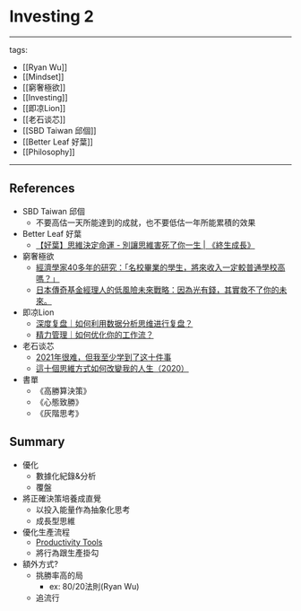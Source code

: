 # Investing 2

---
tags:
  - [[Ryan Wu]]
  - [[Mindset]]
  - [[窮奢極欲]]
  - [[Investing]]
  - [[即凉Lion]]
  - [[老石谈芯]]
  - [[SBD Taiwan 邱個]]
  - [[Better Leaf 好葉]]
  - [[Philosophy]]
---

## References
* SBD Taiwan 邱個
  * 不要高估一天所能達到的成就，也不要低估一年所能累積的效果
* Better Leaf 好葉
  * [【好葉】思維決定命運 - 別讓思維害死了你一生 | 《終生成長》](https://youtu.be/jbUJGkM4Ksk)
* 窮奢極欲
  * [經濟學家40多年的研究：「名校畢業的學生，將來收入一定較普通學校高嗎？」](https://www.youtube.com/watch?v=m-uZYwOCJdY)
  * [日本傳奇基金經理人的低風險未來戰略：因為光有錢，其實救不了你的未來。](https://www.youtube.com/watch?v=c7T41eCmmVk)
* 即凉Lion 
  * [深度复盘｜如何利用数据分析思维进行复盘？](https://www.youtube.com/watch?v=JmNNrJdUoKc)
  * [精力管理｜如何优化你的工作流？](https://www.youtube.com/watch?v=8R_9cAvzDcU)
* 老石谈芯
  * [2021年很难，但我至少学到了这十件事](https://www.youtube.com/watch?v=763kY8W9FAQ)
  * [這十個思維方式如何改變我的人生（2020）](https://www.youtube.com/watch?v=L0_Fh296Qx0)
* 書單
  * 《高勝算決策》
  * 《心態致勝》
  * 《灰階思考》

## Summary
* 優化
  * 數據化紀錄&分析
  * 覆盤
* 將正確決策培養成直覺
  * 以投入能量作為抽象化思考
  * 成長型思維
* 優化生產流程
  * [Productivity Tools](../Science/Technology/Productivity%20Tools.md)
  * 將行為跟生產掛勾
* 額外方式?
  * 挑勝率高的局
    * ex: 80/20法則(Ryan Wu)
  * 追流行
